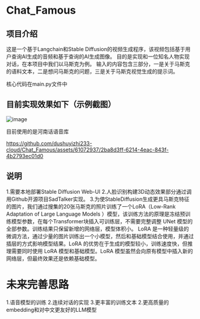 # Chat_Famous

## 项目介绍
这是一个基于Langchain和Stable Diffusion的视频生成程序，该视频包括基于用户查询AI生成的音频和基于查询的AI生成图像。
目的是实现和一位知名人物实现对话，在本项目中我们以马斯克为例。
输入的内容包含三部分，一是关于马斯克的语料文本，二是想问马斯克的问题，三是关于马斯克视觉生成的提示词。

核心代码在main.py文件中

## 目前实现效果如下（示例截图）
![image](https://github.com/dushuyizhi233-cloud/Chat_Famous/assets/61072937/c05aced7-4fec-4284-bb7d-6a9d599ab603)

目前使用的是河南话语音库

https://github.com/dushuyizhi233-cloud/Chat_Famous/assets/61072937/2ba8d3ff-6214-4eac-843f-4b2793ec01d0


## 说明
1.需要本地部署Stable Diffusion Web-UI
2.人脸识别构建3D动态效果部分通过调用Github开源项目SadTalker实现。
3.为使StableDiffusion生成更具马斯克特征的图片，我们通过搜集的20张马斯克的照片训练了一个LoRA（Low-Rank Adaptation of Large Language Models ）模型，该训练方法的原理是冻结预训练模型参数，在每个Transformer块插入可训练层，不需要完整调整 UNet 模型的全部参数。训练结果只保留新增的网络层，模型体积小。
LoRA 是一种轻量级的微调方法，通过少量的图片训练出一个小模型，然后和基础模型结合使用，并通过插层的方式影响模型结果。LoRA 的优势在于生成的模型较小，训练速度快，但推理需要同时使用 LoRA 模型和基础模型。LoRA 模型虽然会向原有模型中插入新的网络层，但最终效果还是依赖基础模型。

# 未来完善思路
1.语音模型的训练
2.连续对话的实现
3.更丰富的训练文本
2.更高质量的embedding和对中文更友好的LLM模型

